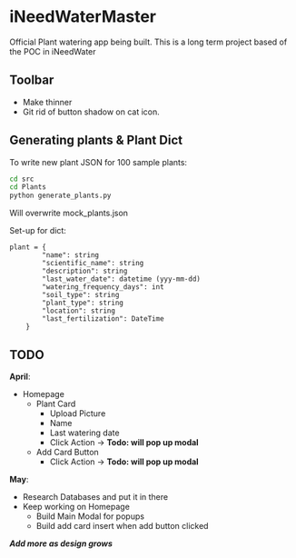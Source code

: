 # iNeedWaterMaster

Official Plant watering app being built. This is a long term project based of the POC in iNeedWater

## Toolbar

- Make thinner
- Git rid of button shadow on cat icon.

## Generating plants & Plant Dict

To write new plant JSON for 100 sample plants:

```bash
cd src
cd Plants
python generate_plants.py
```

Will overwrite mock_plants.json

Set-up for dict:

```
plant = {
        "name": string
        "scientific_name": string
        "description": string
        "last_water_date": datetime (yyy-mm-dd)
        "watering_frequency_days": int
        "soil_type": string
        "plant_type": string
        "location": string
        "last_fertilization": DateTime
    }
```


## TODO

**April**:

- Homepage
  - Plant Card
    - Upload Picture
    - Name
    - Last watering date
    - Click Action -> **Todo: will pop up modal**
  - Add Card Button
    - Click Action -> **Todo: will pop up modal**

**May**:

- Research Databases and put it in there
- Keep working on Homepage
  - Build Main Modal for popups
  - Build add card insert when add button clicked

_**Add more as design grows**_
